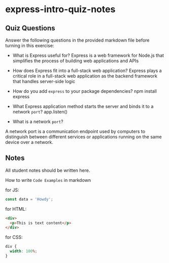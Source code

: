 # express-intro-quiz-notes

## Quiz Questions

Answer the following questions in the provided markdown file before turning in this exercise:

- What is Express useful for?
  Express is a web framework for Node.js that simplifies the process of building web applications and APIs

- How does Express fit into a full-stack web application?
  Express plays a critical role in a full-stack web application as the backend framework that handles server-side logic

- How do you add `express` to your package dependencies?
  npm install express

- What Express application method starts the server and binds it to a network `port`?
  app.listen()

- What is a network `port`?

A network port is a communication endpoint used by computers to distinguish between different services or applications running on the same device over a network.

## Notes

All student notes should be written here.

How to write `Code Examples` in markdown

for JS:

```javascript
const data = 'Howdy';
```

for HTML:

```html
<div>
  <p>This is text content</p>
</div>
```

for CSS:

```css
div {
  width: 100%;
}
```
